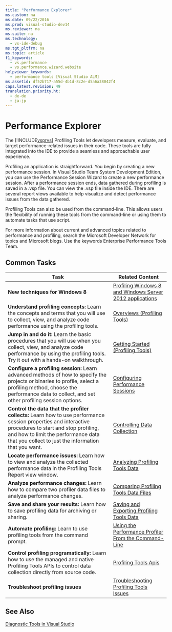```yaml
---
title: "Performance Explorer"
ms.custom: na
ms.date: 09/22/2016
ms.prod: visual-studio-dev14
ms.reviewer: na
ms.suite: na
ms.technology: 
  - vs-ide-debug
ms.tgt_pltfrm: na
ms.topic: article
f1_keywords: 
  - vs.performance
  - vs.performance.wizard.website
helpviewer_keywords: 
  - performance tools [Visual Studio ALM]
ms.assetid: df52b717-a55d-4b1d-8c2e-d5a6a38042f4
caps.latest.revision: 49
translation.priority.ht: 
  - de-de
  - ja-jp
---
```

# Performance Explorer
The [!INCLUDE[vsprvs](../vs140/includes/vsprvs_md.md)] Profiling Tools let developers measure, evaluate, and target performance-related issues in their code. These tools are fully integrated into the IDE to provide a seamless and approachable user experience.  
  
 Profiling an application is straightforward. You begin by creating a new performance session. In Visual Studio Team System Development Edition, you can use the Performance Session Wizard to create a new performance session. After a performance session ends, data gathered during profiling is saved in a .vsp file. You can view the .vsp file inside the IDE. There are several report views available to help visualize and detect performance issues from the data gathered.  
  
 Profiling Tools can also be used from the command-line. This allows users the flexibility of running these tools from the command-line or using them to automate tasks that use script.  
  
 For more information about current and advanced topics related to performance and profiling, search the Microsoft Developer Network for topics and Microsoft blogs. Use the keywords Enterprise Performance Tools Team.  
  
## Common Tasks  
  
|Task|Related Content|  
|----------|---------------------|  
|**New techniques for Windows 8**|[Profiling Windows 8 and Windows Server 2012 applications](../vs140/performance-tools-on-windows-8-and-windows-server-2012-applications.md)|  
|**Understand profiling concepts:** Learn the concepts and terms that you will use to collect, view, and analyze code performance using the profiling tools.|[Overviews (Profiling Tools)](../vs140/overviews--performance-tools-.md)|  
|**Jump in and do it:** Learn the basic procedures that you will use when you collect, view, and analyze code performance by using the profiling tools. Try it out with a hands-on walkthrough.|[Getting Started (Profiling Tools)](../vs140/getting-started-with-performance-tools.md)|  
|**Configure a profiling session:** Learn advanced methods of how to specify the projects or binaries to profile, select a profiling method, choose the performance data to collect, and set other profiling session options.|[Configuring Performance Sessions](../vs140/configuring-performance-sessions.md)|  
|**Control the data that the profiler collects:** Learn how to use performance session properties and interactive procedures to start and stop profiling, and how to limit the performance data that you collect to just the information that you want.|[Controlling Data Collection](../vs140/controlling-data-collection.md)|  
|**Locate performance issues:** Learn how to view and analyze the collected performance data in the Profiling Tools Report view window.|[Analyzing Profiling Tools Data](../vs140/analyzing-performance-tools-data.md)|  
|**Analyze performance changes:** Learn how to compare two profiler data files to analyze performance changes.|[Comparing Profiling Tools Data Files](../vs140/comparing-performance-data-files.md)|  
|**Save and share your results:** Learn how to save profiling data for archiving or sharing.|[Saving and Exporting Profiling Tools Data](../vs140/saving-and-exporting-performance-tools-data.md)|  
|**Automate profiling:** Learn to use profiling tools from the command prompt.|[Using the Performance Profiler From the Command-Line](../vs140/using-the-profiling-tools-from-the-command-line.md)|  
|**Control profiling programatically:** Learn how to use the managed and native Profiling Tools APIs to control data collection directly from source code.|[Profiling Tools Apis](../vs140/profiling-tools-apis.md)|  
|**Troubleshoot profiling issues**|[Troubleshooting Profiling Tools Issues](../vs140/troubleshooting-performance-tools-issues.md)|  
  
## See Also  
 [Diagnostic Tools in Visual Studio](../vs140/profiling-tools.md)